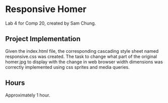 # Responsive Homer
Lab 4 for Comp 20, created by Sam Chung.

## Project Implementation
Given the index.html file, the corresponding cascading style sheet named responsive.css was created.
The task to change what part of the original homer.jpg to display with the change in web browser width dimensions 
was correctly implemented using css sprites and media queries. 

## Hours
Approximately 1 hour.

